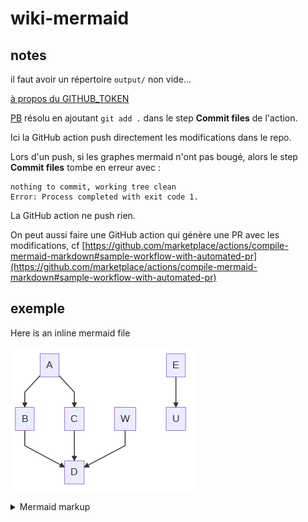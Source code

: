 # wiki-mermaid

## notes

il faut avoir un répertoire `output/` non vide...

[à propos du GITHUB_TOKEN](https://docs.github.com/en/actions/reference/authentication-in-a-workflow)

[PB](https://githubmemory.com/repo/yaSebastian/mermaid-markdown-test/issues) résolu en ajoutant `git add .` dans le step  **Commit files** de l'action.

Ici la GitHub action push directement les modifications dans le repo. 

Lors d'un push, si les graphes mermaid n'ont pas bougé, alors le step **Commit files** tombe en erreur avec :
```
nothing to commit, working tree clean
Error: Process completed with exit code 1.
```
La GitHub action ne push rien.

On peut aussi faire une GitHub action qui génère une PR avec les modifications,
cf [https://github.com/marketplace/actions/compile-mermaid-markdown#sample-workflow-with-automated-pr](https://github.com/marketplace/actions/compile-mermaid-markdown#sample-workflow-with-automated-pr)

## exemple

Here is an inline mermaid file

<!-- generated by mermaid compile action - START -->
![~mermaid diagram 1~](/output/README-md-1.png)
<details>
  <summary>Mermaid markup</summary>

```mermaid
graph TD;
    A-->B;
    A-->C;
    B-->D;
    C-->D;
    W-->D;
    E-->U;
```

</details>
<!-- generated by mermaid compile action - END -->
